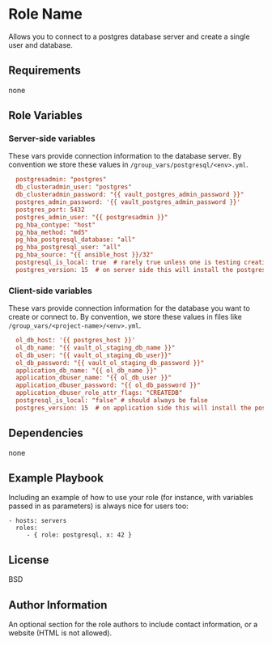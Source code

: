 Role Name
=========

Allows you to connect to a postgres database server and create a single user and database.

Requirements
------------

none

Role Variables
--------------

### Server-side variables
These vars provide connection information to the database server. By convention we store these values in `/group_vars/postgresql/<env>.yml`. 
```ini
  postgresadmin: "postgres"
  db_clusteradmin_user: "postgres"
  db_clusteradmin_password: "{{ vault_postgres_admin_password }}"
  postgres_admin_password: '{{ vault_postgres_admin_password }}'
  postgres_port: 5432
  postgres_admin_user: "{{ postgresadmin }}"
  pg_hba_contype: "host"
  pg_hba_method: "md5"
  pg_hba_postgresql_database: "all"
  pg_hba_postgresql_user: "all"
  pg_hba_source: "{{ ansible_host }}/32"
  postgresql_is_local: true  # rarely true unless one is testing creating a new db server
  postgres_version: 15  # on server side this will install the postgresql server version
```

### Client-side variables
These vars provide connection information for the database you want to create or connect to. By convention, we store these values in files like `/group_vars/<project-name>/<env>.yml`.
```ini
  ol_db_host: '{{ postgres_host }}'
  ol_db_name: "{{ vault_ol_staging_db_name }}"
  ol_db_user: "{{ vault_ol_staging_db_user}}"
  ol_db_password: "{{ vault_ol_staging_db_password }}"
  application_db_name: "{{ ol_db_name }}"
  application_dbuser_name: "{{ ol_db_user }}"
  application_dbuser_password: "{{ ol_db_password }}"
  application_dbuser_role_attr_flags: "CREATEDB"
  postgresql_is_local: "false" # should always be false
  postgres_version: 15  # on application side this will install the postgresql client version
```
    
Dependencies
------------

none

Example Playbook
----------------

Including an example of how to use your role (for instance, with variables
passed in as parameters) is always nice for users too:

    - hosts: servers
      roles:
         - { role: postgresql, x: 42 }

License
-------

BSD

Author Information
------------------

An optional section for the role authors to include contact information, or a
website (HTML is not allowed).
